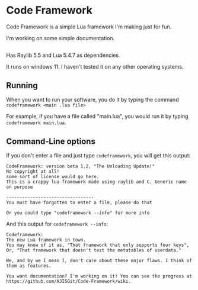 # Code Framework

Code Framework is a simple Lua framework I'm making just for fun.

I'm working on some simple documentation.

##

Has Raylib 5.5 and Lua 5.4.7 as dependencies.

It runs on windows 11. I haven't tested it on any other operating systems.

## Running

When you want to run your software, you do it by typing the command `codeframework <main .lua file>`

For example, if you have a file called "main.lua", you would run it by typing `codeframework main.lua`.

## Command-Line options

If you don't enter a file and just type `codeframework`, you will get this output:
```
CodeFramework: version beta 1.2, "The Unloading Update!"
No copyright at all!
some sort of license would go here.
This is a crappy lua framework made using raylib and C. Generic name on purpose

---------------------------------
You must have forgotten to enter a file, please do that

Or you could type "codeframework --info" for more info
```

And this output for `codeframework --info`:
```
Codeframework:
The new Lua framework in town.
You may know of it as, "That framework that only supports four keys",
Or, "That framework that doesn't test the metatables of userdata."

We, and by we I mean I, don't care about these major flaws. I think of them as features.

You want documentation? I'm working on it! You can see the progress at https://github.com/AJISGit/Code-Framework/wiki.
```
